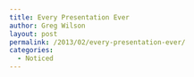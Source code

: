 ```yaml
---
title: Every Presentation Ever
author: Greg Wilson
layout: post
permalink: /2013/02/every-presentation-ever/
categories:
  - Noticed
---
```

